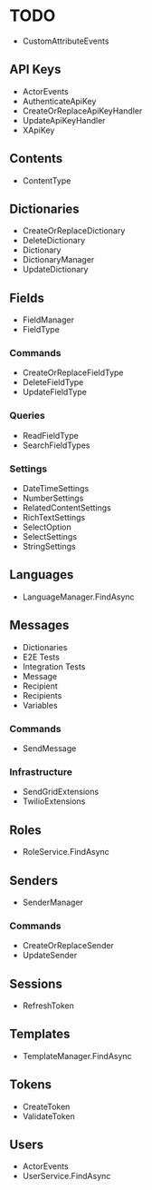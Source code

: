 # TODO

- CustomAttributeEvents

## API Keys

- ActorEvents
- AuthenticateApiKey
- CreateOrReplaceApiKeyHandler
- UpdateApiKeyHandler
- XApiKey

## Contents

- ContentType

## Dictionaries

- CreateOrReplaceDictionary
- DeleteDictionary
- Dictionary
- DictionaryManager
- UpdateDictionary

## Fields

- FieldManager
- FieldType

### Commands

- CreateOrReplaceFieldType
- DeleteFieldType
- UpdateFieldType

### Queries

- ReadFieldType
- SearchFieldTypes

### Settings

- DateTimeSettings
- NumberSettings
- RelatedContentSettings
- RichTextSettings
- SelectOption
- SelectSettings
- StringSettings

## Languages

- LanguageManager.FindAsync

## Messages

- Dictionaries
- E2E Tests
- Integration Tests
- Message
- Recipient
- Recipients
- Variables

### Commands

- SendMessage

### Infrastructure

- SendGridExtensions
- TwilioExtensions

## Roles

- RoleService.FindAsync

## Senders

- SenderManager

### Commands

- CreateOrReplaceSender
- UpdateSender

## Sessions

- RefreshToken

## Templates

- TemplateManager.FindAsync

## Tokens

- CreateToken
- ValidateToken

## Users

- ActorEvents
- UserService.FindAsync
